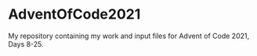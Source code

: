 # AdventOfCode2021
My repository containing my work and input files for Advent of Code 2021, Days 8-25.
